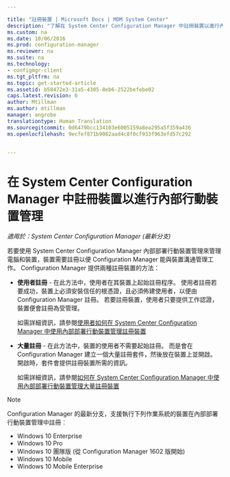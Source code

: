 ```yaml
---

title: "註冊裝置 | Microsoft Docs | MDM System Center"
description: "了解在 System Center Configuration Manager 中註冊裝置以進行內部行動裝置管理的方法。"
ms.custom: na
ms.date: 10/06/2016
ms.prod: configuration-manager
ms.reviewer: na
ms.suite: na
ms.technology:
- configmgr-client
ms.tgt_pltfrm: na
ms.topic: get-started-article
ms.assetid: b58472e3-31a5-4305-8eb6-2522befebe02
caps.latest.revision: 6
author: Mtillman
ms.author: mtillman
manager: angrobe
translationtype: Human Translation
ms.sourcegitcommit: 0d6479bcc134103e6005159a8ea295a5f359a436
ms.openlocfilehash: 9ecfef871b9082aad4c8f0cf933f963efd57c292


---
```

# <a name="enroll-devices-for-on-premises-mobile-device-management-in-system-center-configuration-manager"></a>在 System Center Configuration Manager 中註冊裝置以進行內部行動裝置管理

*適用於：System Center Configuration Manager (最新分支)*

若要使用 System Center Configuration Manager 內部部署行動裝置管理來管理電腦和裝置，裝置需要註冊以便 Configuration Manager 能與裝置溝通管理工作。 Configuration Manager 提供兩種註冊裝置的方法：  

-   **使用者註冊** - 在此方法中，使用者在其裝置上起始註冊程序。 使用者註冊若要成功，裝置上必須安裝信任的根憑證，且必須佈建使用者，以便由 Configuration Manager 註冊。  若要註冊裝置，使用者只要提供工作認證，裝置便會註冊為受管理。  

     如需詳細資訊，請參閱[使用者如何在 System Center Configuration Manager 中使用內部部署行動裝置管理註冊裝置](../../mdm/deploy-use/user-enroll-devices-on-premises-mdm.md)  

-   **大量註冊** - 在此方法中，裝置的使用者不需要起始註冊。 而是會在 Configuration Manager 建立一個大量註冊套件，然後放在裝置上並開啟。 開啟時，套件會提供註冊裝置所需的資訊。  

     如需詳細資訊，請參閱[如何在 System Center Configuration Manager 中使用內部部署行動裝置管理大量註冊裝置](../../mdm/deploy-use/bulk-enroll-devices-on-premises-mdm.md)  

 > [!NOTE]  
>  Configuration Manager 的最新分支，支援執行下列作業系統的裝置在內部部署行動裝置管理中註冊︰  
>   
>  -   Windows 10 Enterprise  
> -   Windows 10 Pro  
> -   Windows 10 團隊版 \(從 Configuration Manager 1602 版開始\)  
> -   Windows 10 Mobile  
> -   Windows 10 Mobile Enterprise   



<!--HONumber=Dec16_HO3-->


